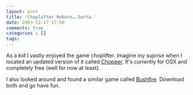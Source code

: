 ```yaml
---
layout: post
title: 'Choplifter Reborn….Sorta.'
date: 2003-12-17 17:50
comments: true
categories : []
tags:
---
```

As a kid I vastly enjoyed the game choplifter. Imagine my suprise when I located an updated version of it called <a href="http://www.majicjungle.co.nz/chopper.html">Chopper</a>. It's currently for OSX and completely free (well for now at least).

I also looked around and found a similar game called <a href="http://www.strangeflavour.com/games.html">Bushfire</a>. Download both and go have fun.

